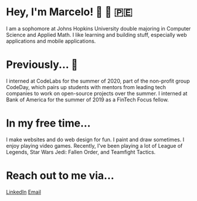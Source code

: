 # Hey, I'm Marcelo! 👋 🙋 🇵🇪

I am a sophomore at Johns Hopkins University double majoring in Computer Science and Applied Math. I like learning and building stuff, especially web applications and mobile applications.

# Previously... 💼
I interned at CodeLabs for the summer of 2020, part of the non-profit group CodeDay, which pairs up students with mentors from leading tech companies to work on open-source projects over the summer.
I interned at Bank of America for the summer of 2019 as a FinTech Focus fellow.


# In my free time...
I make websites and do web design for fun.
I paint and draw sometimes.
I enjoy playing video games. Recently, I've been playing a lot of League of Legends, Star Wars Jedi: Fallen Order, and Teamfight Tactics.


# Reach out to me via...
[LinkedIn](https://www.linkedin.com/in/marcelomoraless/)
[Email](lmoral10@jhu.edu)

